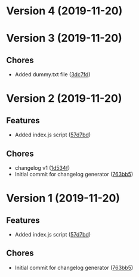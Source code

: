 # Version 4 (2019-11-20)

# Version 3 (2019-11-20)

## Chores
* Added dummy.txt file ([3dc7fd](https://github.com/jackyef/changelog-generator/commit/3dc7fd360802cfaeaee803e01471ada7b2da8cc2))

# Version 2 (2019-11-20)

## Features
* Added index.js script ([57d7bd](https://github.com/jackyef/changelog-generator/commit/57d7bdadf081ab1e9a3e2374d6f2446cf5827641))

## Chores
* changelog v1 ([1d534f](https://github.com/jackyef/changelog-generator/commit/1d534faafc90d5ecd0d37f2e79d29d57035fb56a))
* Initial commit for changelog generator ([763bb5](https://github.com/jackyef/changelog-generator/commit/763bb539ff1cdf7c1706c79842f071a3f710849f))

# Version 1 (2019-11-20)

## Features
* Added index.js script ([57d7bd](https://github.com/jackyef/changelog-generator/commit/57d7bdadf081ab1e9a3e2374d6f2446cf5827641))

## Chores
* Initial commit for changelog generator ([763bb5](https://github.com/jackyef/changelog-generator/commit/763bb539ff1cdf7c1706c79842f071a3f710849f))

